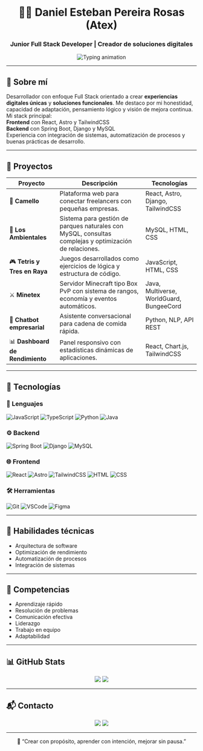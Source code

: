 <h1 align="center">👨‍💻 Daniel Esteban Pereira Rosas (Atex)</h1>
<h3 align="center">Junior Full Stack Developer | Creador de soluciones digitales</h3>
<p align="center">
  <img src="https://readme-typing-svg.demolab.com?font=Fira+Code&size=22&pause=1000&center=true&vCenter=true&width=500&lines=React+%7C+Astro+%7C+Spring+Boot+%7C+Django+%7C+Full+Stack;Siempre+explorando+nuevas+formas+de+crear;Construyendo+cosas+útiles+y+efectivas" alt="Typing animation" />
</p>

---

## 🧩 Sobre mí

Desarrollador con enfoque Full Stack orientado a crear **experiencias digitales únicas** y **soluciones funcionales**. Me destaco por mi honestidad, capacidad de adaptación, pensamiento lógico y visión de mejora continua.  
Mi stack principal:  
**Frontend** con React, Astro y TailwindCSS  
**Backend** con Spring Boot, Django y MySQL  
Experiencia con integración de sistemas, automatización de procesos y buenas prácticas de desarrollo.

---

## 📌 Proyectos

| Proyecto | Descripción | Tecnologías |
|---------|-------------|-------------|
| 🧠 **Camello** | Plataforma web para conectar freelancers con pequeñas empresas. | React, Astro, Django, TailwindCSS |
| 🌱 **Los Ambientales** | Sistema para gestión de parques naturales con MySQL, consultas complejas y optimización de relaciones. | MySQL, HTML, CSS |
| 🎮 **Tetris y Tres en Raya** | Juegos desarrollados como ejercicios de lógica y estructura de código. | JavaScript, HTML, CSS |
| ⚔️ **Minetex** | Servidor Minecraft tipo Box PvP con sistema de rangos, economía y eventos automáticos. | Java, Multiverse, WorldGuard, BungeeCord |
| 🤖 **Chatbot empresarial** | Asistente conversacional para cadena de comida rápida. | Python, NLP, API REST |
| 📊 **Dashboard de Rendimiento** | Panel responsivo con estadísticas dinámicas de aplicaciones. | React, Chart.js, TailwindCSS |

---

## 🧰 Tecnologías

### 🧠 Lenguajes
![JavaScript](https://img.shields.io/badge/-JavaScript-181717?style=flat&logo=javascript)
![TypeScript](https://img.shields.io/badge/-TypeScript-3178C6?style=flat&logo=typescript)
![Python](https://img.shields.io/badge/-Python-3776AB?style=flat&logo=python)
![Java](https://img.shields.io/badge/-Java-007396?style=flat&logo=java)

### ⚙️ Backend
![Spring Boot](https://img.shields.io/badge/-Spring%20Boot-6DB33F?style=flat&logo=springboot)
![Django](https://img.shields.io/badge/-Django-092E20?style=flat&logo=django)
![MySQL](https://img.shields.io/badge/-MySQL-4479A1?style=flat&logo=mysql)

### 🌐 Frontend
![React](https://img.shields.io/badge/-React-20232A?style=flat&logo=react)
![Astro](https://img.shields.io/badge/-Astro-000000?style=flat&logo=astro)
![TailwindCSS](https://img.shields.io/badge/-TailwindCSS-38B2AC?style=flat&logo=tailwind-css)
![HTML](https://img.shields.io/badge/-HTML5-E34F26?style=flat&logo=html5)
![CSS](https://img.shields.io/badge/-CSS3-1572B6?style=flat&logo=css3)

### 🛠 Herramientas
![Git](https://img.shields.io/badge/-Git-F05032?style=flat&logo=git)
![VSCode](https://img.shields.io/badge/-VS%20Code-007ACC?style=flat&logo=visual-studio-code)
![Figma](https://img.shields.io/badge/-Figma-F24E1E?style=flat&logo=figma)

---

## 🚀 Habilidades técnicas

- Arquitectura de software
- Optimización de rendimiento
- Automatización de procesos
- Integración de sistemas

---

## 🧠 Competencias

- Aprendizaje rápido
- Resolución de problemas
- Comunicación efectiva
- Liderazgo
- Trabajo en equipo
- Adaptabilidad

---

## 📊 GitHub Stats

<p align="center">
  <img src="https://github-readme-stats.vercel.app/api?username=AtexDEPR&show_icons=true&theme=tokyonight&hide_border=true" />
  <img src="https://github-readme-stats.vercel.app/api/top-langs/?username=AtexDEPR&layout=compact&theme=tokyonight&hide_border=true" />
</p>

---

## 📬 Contacto

<p align="center">
  <a href="mailto:danielpereira.json@gmail.com"><img src="https://img.shields.io/badge/Gmail-danielpereira.json%40gmail.com-D14836?style=flat&logo=gmail&logoColor=white" /></a>
  <a href="https://www.linkedin.com/in/tu-link-aqui"><img src="https://img.shields.io/badge/-LinkedIn-blue?style=flat&logo=linkedin" /></a>
</p>

---

<p align="center">💬 “Crear con propósito, aprender con intención, mejorar sin pausa.”</p>
